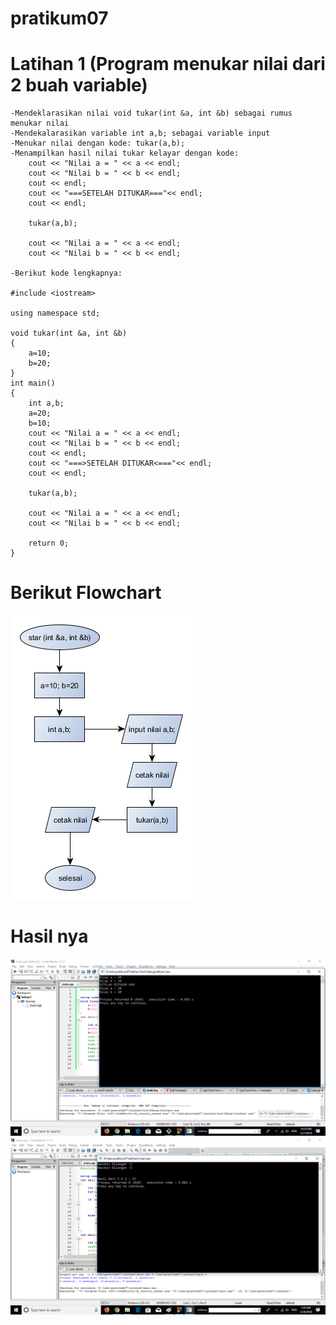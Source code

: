 # pratikum07


# Latihan 1 (Program menukar nilai dari 2 buah variable)

```
-Mendeklarasikan nilai void tukar(int &a, int &b) sebagai rumus menukar nilai
-Mendekalarasikan variable int a,b; sebagai variable input
-Menukar nilai dengan kode: tukar(a,b);
-Menampilkan hasil nilai tukar kelayar dengan kode:  
    cout << "Nilai a = " << a << endl;
    cout << "Nilai b = " << b << endl;
    cout << endl;
    cout << "===SETELAH DITUKAR==="<< endl;
    cout << endl;

    tukar(a,b);

    cout << "Nilai a = " << a << endl;
    cout << "Nilai b = " << b << endl;

-Berikut kode lengkapnya:

#include <iostream>

using namespace std;

void tukar(int &a, int &b)
{
    a=10;
    b=20;
}
int main()
{
    int a,b;
    a=20;
    b=10;
    cout << "Nilai a = " << a << endl;
    cout << "Nilai b = " << b << endl;
    cout << endl;
    cout << "===>SETELAH DITUKAR<==="<< endl;
    cout << endl;

    tukar(a,b);

    cout << "Nilai a = " << a << endl;
    cout << "Nilai b = " << b << endl;

    return 0;
}
```

# Berikut Flowchart

![img](https://github.com/fahmieka21/pratikum07/blob/master/Flowchart1.png)

# Hasil nya
![img](https://github.com/fahmieka21/pratikum07/blob/master/hasil1.png)
![img](https://github.com/fahmieka21/pratikum07/blob/master/hasil2.png)
